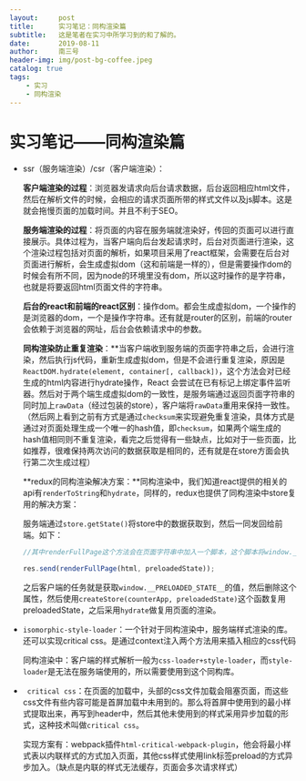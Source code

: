 ```yaml
---
layout:     post
title:      实习笔记：同构渲染篇
subtitle:   这是笔者在实习中所学习到的和了解的。
date:       2019-08-11
author:     南三号
header-img: img/post-bg-coffee.jpeg
catalog: true
tags:
    - 实习	
    - 同构渲染
---
```


# 实习笔记——同构渲染篇

- ssr（服务端渲染）/csr（客户端渲染）：

  **客户端渲染的过程**：浏览器发请求向后台请求数据，后台返回相应html文件，然后在解析文件的时候，会相应的请求页面所带的样式文件以及js脚本。这是就会拖慢页面的加载时间。并且不利于SEO。

  **服务端渲染的过程**：将页面的内容在服务端就渲染好，传回的页面可以进行直接展示。具体过程为，当客户端向后台发起请求时，后台对页面进行渲染，这个渲染过程包括对页面的解析，如果项目采用了react框架，会需要在后台对页面进行解析，会生成虚拟dom（这和前端是一样的），但是需要操作dom的时候会有所不同，因为node的环境里没有dom，所以这时操作的是字符串，也就是将要返回html页面文件的字符串。

  **后台的react和前端的react区别**：操作dom。都会生成虚拟dom，一个操作的是浏览器的dom，一个是操作字符串。还有就是router的区别，前端的router会依赖于浏览器的网址，后台会依赖请求中的参数。

  **同构渲染防止重复渲染**：**当客户端收到服务端的页面字符串之后，会进行渲染，然后执行js代码，重新生成虚拟dom，但是不会进行重复渲染，原因是`ReactDOM.hydrate(element, container[, callback])`，这个方法会对已经生成的html内容进行hydrate操作，React 会尝试在已有标记上绑定事件监听器。然后对于两个端生成虚拟dom的一致性，是服务端通过返回页面字符串的同时加上`rawData`（经过包装的store），客户端将`rawData`重用来保持一致性。（然后网上看到之前有方式是通过`checksum`来实现避免重复渲染，具体方式是通过对页面处理生成一个唯一的hash值，即`checksum`，如果两个端生成的hash值相同则不重复渲染，看完之后觉得有一些缺点，比如对于一些页面，比如推荐，很难保持两次访问的数据获取是相同的，还有就是在store方面会执行第二次生成过程）

  **redux的同构渲染解决方案：**同构渲染中，我们知道react提供的相关的api有`renderToString`和`hydrate`，同样的，redux也提供了同构渲染中store复用的解决方案：

  服务端通过`store.getState()`将store中的数据获取到，然后一同发回给前端。如下：

  ```js
  //其中renderFullPage这个方法会在页面字符串中加入一个脚本，这个脚本将window.__PRELOADED_STATE__的值设置为${JSON.stringify(preloadedState).replace(/</g,'\\u003c')}
  
  res.send(renderFullPage(html, preloadedState));
  ```

  之后客户端的任务就是获取`window.__PRELOADED_STATE__`的值，然后删除这个属性，然后使用`createStore(counterApp, preloadedState)`这个函数复用preloadedState，之后采用`hydrate`做复用页面的渲染。

- `isomorphic-style-loader`：一个针对于同构渲染中，服务端样式渲染的库。还可以实现critical css。是通过context注入两个方法用来插入相应的css代码

  同构渲染中：客户端的样式解析一般为`css-loader+style-loader`，而`style-loader`是无法在服务端使用的，所以需要使用到这个同构库。

- ` critical css`：在页面的加载中，头部的css文件加载会阻塞页面，而这些css文件有些内容可能是首屏加载中未用到的。那么将首屏中使用到的最小样式提取出来，再写到header中，然后其他未使用到的样式采用异步加载的形式，这种技术叫做`critical css`。

  实现方案有：webpack插件`html-critical-webpack-plugin`，他会将最小样式表以内联样式的方式加入页面，其他css样式使用link标签preload的方式异步加入。（缺点是内联的样式无法缓存，页面会多次请求样式）